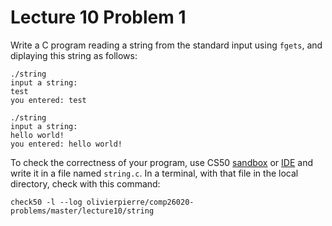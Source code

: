# Lecture 10 Problem 1

Write a C program reading a string from the standard input using `fgets`, and
diplaying this string as follows:

```shell
./string
input a string:
test
you entered: test

./string
input a string:
hello world!
you entered: hello world!
```

To check the correctness of your program, use CS50 [sandbox](sandbox.cs50.io)
or [IDE](ide.cs50.io) and write it in a file named `string.c`. In a terminal,
with that file in the local directory, check with this command:
```shell
check50 -l --log olivierpierre/comp26020-problems/master/lecture10/string
```
